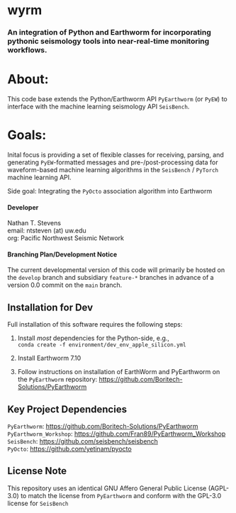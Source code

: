 # wyrm
### An integration of Python and Earthworm for incorporating pythonic seismology tools into near-real-time monitoring workflows.

# About:  
This code base extends the Python/Earthworm API `PyEarthworm` (or `PyEW`) to interface with the machine learning seismology API `SeisBench`.

# Goals:
Inital focus is providing a set of flexible classes for receiving, parsing, and generating `PyEW`-formatted messages and pre-/post-processing data for waveform-based machine learning algorithms in the `SeisBench` / `PyTorch` machine learning API.  

Side goal: Integrating the `PyOcto` association algorithm into Earthworm  

#### Developer  
Nathan T. Stevens  
email: ntsteven (at) uw.edu  
org: Pacific Northwest Seismic Network

#### Branching Plan/Development Notice  
The current developmental version of this code will primarily be hosted on the `develop` branch and subsidiary `feature-*` branches in advance of a version 0.0 commit on the `main` branch.  

## Installation for Dev  
Full installation of this software requires the following steps:

1) Install *most* dependencies for the Python-side, e.g.,  
`conda create -f environment/dev_env_apple_silicon.yml`  

2) Install Earthworm 7.10

3) Follow instructions on installation of EarthWorm and PyEarthworm on the `PyEarthworm` repository: https://github.com/Boritech-Solutions/PyEarthworm


## Key Project Dependencies
`PyEarthworm`: https://github.com/Boritech-Solutions/PyEarthworm  
`PyEarthworm_Workshop`: https://github.com/Fran89/PyEarthworm_Workshop
`SeisBench`: https://github.com/seisbench/seisbench  
`PyOcto`: https://github.com/yetinam/pyocto  
 
## License Note
This repository uses an identical GNU Affero General Public License (AGPL-3.0) to match the license from `PyEarthworm` and conform with the GPL-3.0 license for `SeisBench`